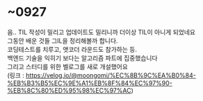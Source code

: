 # ~0927
음.. TIL 작성이 밀리고 업데이트도 밀리니까 더이상 TIL이 아니게 되었네요<br/>
그동안 배운 것들 그IL을 정리해볼까 합니다.<br/>
코딩테스트를 치루고, 앳코더 라운드도 참가하는 등.<br/>
백엔드 기술을 익히기 보다는 알고리즘 파트에 집중했습니다<br/>
그리고 스터디를 위한 벨로그를 새로 개설했어요<br/>
(링크 : <https://velog.io/@moongomi/%EC%8B%9C%EA%B0%84-%EB%B3%B5%EC%9E%A1%EB%8F%84%EC%97%90-%EB%8C%80%ED%95%98%EC%97%AC>)









